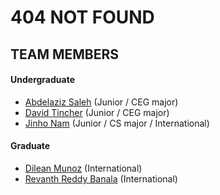 # 404 NOT FOUND

## TEAM MEMBERS
#### Undergraduate
- [Abdelaziz Saleh](./assets/resume/Abdelaziz%20Saleh%20Resume%20(3).pdf) (Junior / CEG major)
- [David Tincher](./assets/resume/RESUME_David_Tincher.pdf) (Junior / CEG major)
- [Jinho Nam](./assets/resume/Resume%20(Jinho%20Nam).pdf) (Junior / CS major / International)
#### Graduate
- [Dilean Munoz](./assets/resume/dilean_munoz_resume_2024.pdf) (International)
- [Revanth Reddy Banala](./assets/resume/BANALA-REVANTH-REDDY-FlowCV-Resume-20240828.pdf) (International)
